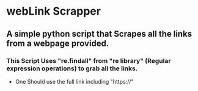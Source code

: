 # webLink Scrapper

## A simple python script that Scrapes all the links from a webpage provided.

### This Script Uses "re.findall" from "re library" (Regular expression operations) to grab all the links.
* One Should use the full link including "https://"

